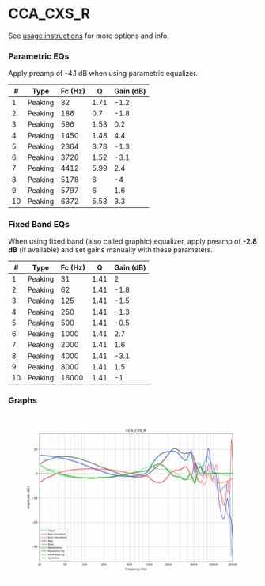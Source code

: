 # CCA_CXS_R
See [usage instructions](https://github.com/jaakkopasanen/AutoEq#usage) for more options and info.

### Parametric EQs
Apply preamp of -4.1 dB when using parametric equalizer.

|   # | Type    |   Fc (Hz) |    Q |   Gain (dB) |
|-----|---------|-----------|------|-------------|
|   1 | Peaking |        82 | 1.71 |        -1.2 |
|   2 | Peaking |       186 | 0.7  |        -1.8 |
|   3 | Peaking |       596 | 1.58 |         0.2 |
|   4 | Peaking |      1450 | 1.48 |         4.4 |
|   5 | Peaking |      2364 | 3.78 |        -1.3 |
|   6 | Peaking |      3726 | 1.52 |        -3.1 |
|   7 | Peaking |      4412 | 5.99 |         2.4 |
|   8 | Peaking |      5178 | 6    |        -4   |
|   9 | Peaking |      5797 | 6    |         1.6 |
|  10 | Peaking |      6372 | 5.53 |         3.3 |

### Fixed Band EQs
When using fixed band (also called graphic) equalizer, apply preamp of **-2.8 dB** (if available) and set gains manually with these parameters.

|   # | Type    |   Fc (Hz) |    Q |   Gain (dB) |
|-----|---------|-----------|------|-------------|
|   1 | Peaking |        31 | 1.41 |         2   |
|   2 | Peaking |        62 | 1.41 |        -1.8 |
|   3 | Peaking |       125 | 1.41 |        -1.5 |
|   4 | Peaking |       250 | 1.41 |        -1.3 |
|   5 | Peaking |       500 | 1.41 |        -0.5 |
|   6 | Peaking |      1000 | 1.41 |         2.7 |
|   7 | Peaking |      2000 | 1.41 |         1.6 |
|   8 | Peaking |      4000 | 1.41 |        -3.1 |
|   9 | Peaking |      8000 | 1.41 |         1.5 |
|  10 | Peaking |     16000 | 1.41 |        -1   |

### Graphs
![](./CCA_CXS_R.png)
